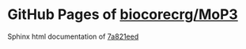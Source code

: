 GitHub Pages of [biocorecrg/MoP3](https://github.com/biocorecrg/MoP3.git)
===
Sphinx html documentation of [7a821eed](https://github.com/biocorecrg/MoP3/tree/7a821eedc5d0f29b76fdfa2ebad5071ee624816c)
